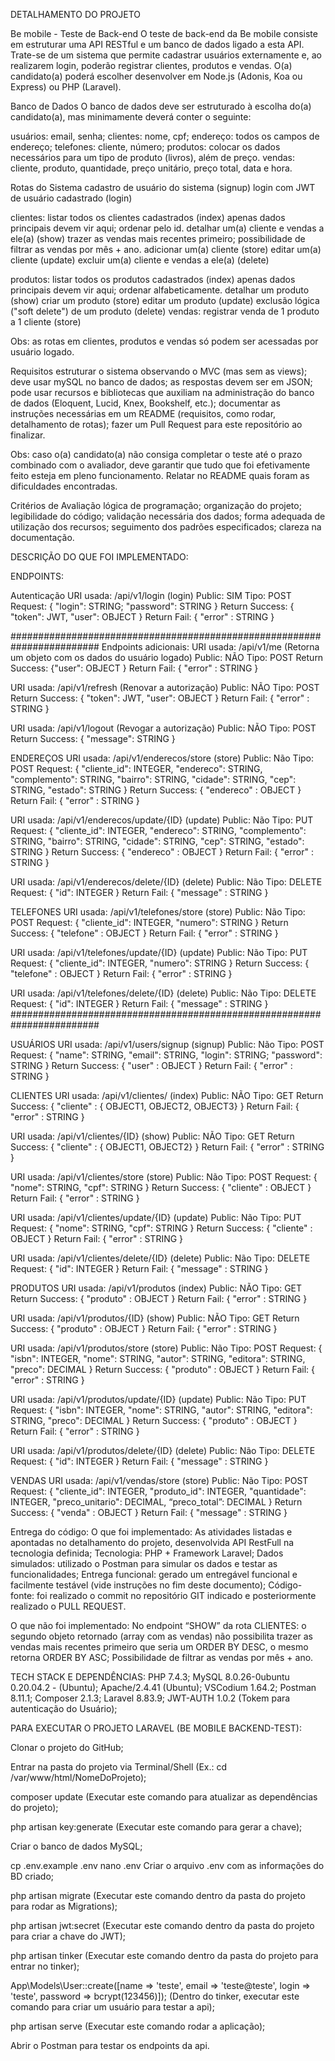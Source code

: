 DETALHAMENTO DO PROJETO

Be mobile - Teste de Back-end
O teste de back-end da Be mobile consiste em estruturar uma API RESTful e um banco de dados ligado a esta API. Trate-se de um sistema que permite cadastrar usuários externamente e, ao realizarem login, poderão registrar clientes, produtos e vendas. O(a) candidato(a) poderá escolher desenvolver em Node.js (Adonis, Koa ou Express) ou PHP (Laravel).

Banco de Dados
O banco de dados deve ser estruturado à escolha do(a) candidato(a), mas minimamente deverá conter o seguinte:

usuários: email, senha;
clientes: nome, cpf;
endereço: todos os campos de endereço;
telefones: cliente, número;
produtos: colocar os dados necessários para um tipo de produto (livros), além de preço.
vendas: cliente, produto, quantidade, preço unitário, preço total, data e hora.

​Rotas do Sistema
cadastro de usuário do sistema (signup)
login com JWT de usuário cadastrado (login)

clientes:
listar todos os clientes cadastrados (index)
apenas dados principais devem vir aqui;
ordenar pelo id.
detalhar um(a) cliente e vendas a ele(a) (show)
trazer as vendas mais recentes primeiro;
possibilidade de filtrar as vendas por mês + ano.
adicionar um(a) cliente (store)
editar um(a) cliente (update)
excluir um(a) cliente e vendas a ele(a) (delete)

produtos:
listar todos os produtos cadastrados (index)
apenas dados principais devem vir aqui;
ordenar alfabeticamente.
detalhar um produto (show)
criar um produto (store)
editar um produto (update)
exclusão lógica ("soft delete") de um produto (delete)
vendas:
registrar venda de 1 produto a 1 cliente (store)

Obs: as rotas em clientes, produtos e vendas só podem ser acessadas por usuário logado.

Requisitos
estruturar o sistema observando o MVC (mas sem as views);
deve usar mySQL no banco de dados;
as respostas devem ser em JSON;
pode usar recursos e bibliotecas que auxiliam na administração do banco de dados (Eloquent, Lucid, Knex, Bookshelf, etc.);
documentar as instruções necessárias em um README (requisitos, como rodar, detalhamento de rotas);
fazer um Pull Request para este repositório ao finalizar.

Obs: caso o(a) candidato(a) não consiga completar o teste até o prazo combinado com o avaliador, deve garantir que tudo que foi efetivamente feito esteja em pleno funcionamento. Relatar no README quais foram as dificuldades encontradas.

Critérios de Avaliação
lógica de programação;
organização do projeto;
legibilidade do código;
validação necessária dos dados;
forma adequada de utilização dos recursos;
seguimento dos padrões especificados;
clareza na documentação.


DESCRIÇÃO DO QUE FOI IMPLEMENTADO:

ENDPOINTS:

Autenticação 
URI usada: /api/v1/login (login)
Public: SIM
Tipo: POST
Request: { "login": STRING; "password": STRING }
Return Success: { "token": JWT, "user": OBJECT }
Return Fail: { "error" : STRING }

########################################################################
Endpoints adicionais:
URI usada: /api/v1/me (Retorna um objeto com os dados do usuário logado)
Public: NÃO
Tipo: POST
Return Success: {"user": OBJECT }
Return Fail: { "error" : STRING }

URI usada: /api/v1/refresh (Renovar a autorização)
Public: NÃO
Tipo: POST
Return Success: { "token": JWT, "user": OBJECT }
Return Fail: { "error" : STRING }

URI usada: /api/v1/logout (Revogar a autorização)
Public: NÃO
Tipo: POST
Return Success: { "message": STRING }

ENDEREÇOS
URI usada: /api/v1/enderecos/store (store)
Public: Não
Tipo: POST
Request: { "cliente_id": INTEGER, "endereco": STRING, "complemento": STRING, "bairro": STRING, "cidade": STRING, "cep": STRING, "estado": STRING  }
Return Success: { "endereco" : OBJECT }
Return Fail: { "error" : STRING }

URI usada: /api/v1/enderecos/update/{ID} (update)
Public: Não
Tipo: PUT
Request: { "cliente_id": INTEGER, "endereco": STRING, "complemento": STRING, "bairro": STRING, "cidade": STRING, "cep": STRING, "estado": STRING  }
Return Success: { "endereco" : OBJECT }
Return Fail: { "error" : STRING }

URI usada: /api/v1/enderecos/delete/{ID} (delete)
Public: Não
Tipo: DELETE
Request: { "id": INTEGER }
Return Fail: { "message" : STRING }

TELEFONES
URI usada: /api/v1/telefones/store (store)
Public: Não
Tipo: POST
Request: { "cliente_id": INTEGER, "numero": STRING }
Return Success: { "telefone" : OBJECT }
Return Fail: { "error" : STRING }

URI usada: /api/v1/telefones/update/{ID} (update)
Public: Não
Tipo: PUT
Request: { "cliente_id": INTEGER, "numero": STRING }
Return Success: { "telefone" : OBJECT }
Return Fail: { "error" : STRING }

URI usada: /api/v1/telefones/delete/{ID} (delete)
Public: Não
Tipo: DELETE
Request: { "id": INTEGER }
Return Fail: { "message" : STRING }
########################################################################

USUÁRIOS
URI usada: /api/v1/users/signup (signup)
Public: Não
Tipo: POST
Request: { "name": STRING, "email": STRING, "login": STRING; "password": STRING  }
Return Success: { "user" : OBJECT }
Return Fail: { "error" : STRING }

CLIENTES
URI usada: /api/v1/clientes/ (index)
Public: NÃO
Tipo: GET
Return Success: { "cliente" : { OBJECT1, OBJECT2, OBJECT3} } 
Return Fail: { "error" : STRING }

URI usada: /api/v1/clientes/{ID} (show)
Public: NÃO
Tipo: GET
Return Success: { "cliente" : { OBJECT1, OBJECT2} }
Return Fail: { "error" : STRING }

URI usada: /api/v1/clientes/store (store)
Public: Não
Tipo: POST
Request: { "nome": STRING, "cpf": STRING }
Return Success: { "cliente" : OBJECT }
Return Fail: { "error" : STRING }

URI usada: /api/v1/clientes/update/{ID} (update)
Public: Não
Tipo: PUT
Request: { "nome": STRING, "cpf": STRING  }
Return Success: { "cliente" : OBJECT }
Return Fail: { "error" : STRING }

URI usada: /api/v1/clientes/delete/{ID} (delete)
Public: Não
Tipo: DELETE
Request: { "id": INTEGER }
Return Fail: { "message" : STRING }

PRODUTOS
URI usada: /api/v1/produtos (index)
Public: NÃO
Tipo: GET
Return Success: { "produto" : OBJECT }
Return Fail: { "error" : STRING }

URI usada: /api/v1/produtos/{ID} (show)
Public: NÃO
Tipo: GET
Return Success: { "produto" : OBJECT }
Return Fail: { "error" : STRING }

URI usada: /api/v1/produtos/store (store)
Public: Não
Tipo: POST
Request: { "isbn": INTEGER, "nome": STRING, "autor": STRING, "editora": STRING,  "preco": DECIMAL  }
Return Success: { "produto" : OBJECT }
Return Fail: { "error" : STRING }

URI usada: /api/v1/produtos/update/{ID} (update)
Public: Não
Tipo: PUT
Request: { "isbn": INTEGER, "nome": STRING, "autor": STRING, "editora": STRING,  "preco": DECIMAL  }
Return Success: { "produto" : OBJECT }
Return Fail: { "error" : STRING }

URI usada: /api/v1/produtos/delete/{ID} (delete)
Public: Não
Tipo: DELETE
Request: { "id": INTEGER }
Return Fail: { "message" : STRING }

VENDAS
URI usada: /api/v1/vendas/store (store)
Public: Não
Tipo: POST
Request: { "cliente_id": INTEGER, "produto_id": INTEGER, "quantidade": INTEGER, "preco_unitario": DECIMAL, “preco_total”: DECIMAL }
Return Success: { "venda" : OBJECT }
Return Fail: { "message" : STRING }

Entrega do código:
O que foi implementado:
As atividades listadas e apontadas no detalhamento do projeto, desenvolvida API RestFull na tecnologia definida;
Tecnologia:  PHP + Framework Laravel;
Dados simulados: utilizado o Postman para simular os dados e testar as funcionalidades;
Entrega funcional: gerado um entregável funcional e facilmente testável (vide instruções no fim deste documento);
Código-fonte: foi realizado o commit no repositório GIT indicado e posteriormente realizado o PULL REQUEST.

O que não foi implementado:
No endpoint “SHOW” da rota CLIENTES: 
o segundo objeto retornado (array com as vendas) não possibilita
trazer as vendas mais recentes primeiro que seria um ORDER BY DESC, o mesmo retorna ORDER BY ASC;
Possibilidade de filtrar as vendas por mês + ano.

TECH STACK E DEPENDÊNCIAS:
PHP 7.4.3;
MySQL 8.0.26-0ubuntu 0.20.04.2 - (Ubuntu);
Apache/2.4.41 (Ubuntu);
VSCodium 1.64.2;
Postman 8.11.1;
Composer 2.1.3;
Laravel 8.83.9;
JWT-AUTH 1.0.2 (Tokem para autenticação do Usuário);

PARA EXECUTAR O PROJETO LARAVEL (BE MOBILE BACKEND-TEST):

Clonar o projeto do GitHub;

Entrar na pasta do projeto via Terminal/Shell (Ex.: cd /var/www/html/NomeDoProjeto);

composer update (Executar este comando para atualizar as dependências do projeto); 

php artisan key:generate (Executar este comando para gerar a chave);

Criar o banco de dados MySQL;

cp .env.example .env
nano .env
Criar o arquivo .env com as informações do BD criado;

php artisan migrate (Executar este comando dentro da pasta do projeto para rodar as Migrations); 

php artisan jwt:secret (Executar este comando dentro da pasta do projeto para criar a chave do JWT);

php artisan tinker (Executar este comando dentro da pasta do projeto para entrar no tinker);

App\Models\User::create([name => 'teste', email => 'teste@teste', login => 'teste', password => bcrypt(123456)]); (Dentro do tinker, executar este comando para criar um usuário para testar a api);

php artisan serve (Executar este comando  rodar a aplicação);

Abrir o Postman para testar os endpoints da api.